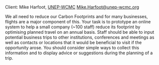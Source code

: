 Client: Mike Harfoot, [UNEP-WCMC](UNEP-WCMC "wikilink")
<Mike.Harfoot@unep-wcmc.org>

We all need to reduce our Carbon Footprints and for many businesses,
flights are a major component of this. Your task is to prototype an
online system to help a small company (~100 staff) reduce its footprint
by optimising planned travel on an annual basis. Staff should be able to
input potential business trips to other institutions, conferences and
meetings as well as contacts or locations that it would be beneficial to
visit if the opportunity arose. You should consider simple ways to
collect this information and to display advice or suggestions during the
planning of a trip.